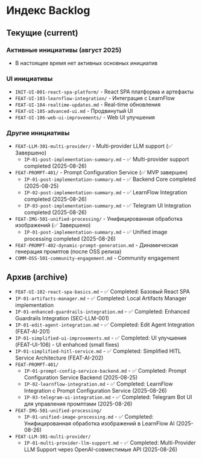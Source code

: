 # Индекс Backlog

## Текущие (current)

### Активные инициативы (август 2025)
- В настоящее время нет активных основных инициатив

### UI инициативы
- `INIT-UI-001-react-spa-platform/` - React SPA платформа и артефакты
- `FEAT-UI-103-learnflow-integration/` - Интеграция с LearnFlow
- `FEAT-UI-104-realtime-updates.md` - Real-time обновления
- `FEAT-UI-105-advanced-ui.md` - Продвинутый UI
- `FEAT-UI-106-web-ui-improvements/` - Web UI улучшения

### Другие инициативы
- `FEAT-LLM-301-multi-provider/` - Multi-provider LLM support (✅ Завершено)
  - `IP-01-post-implementation-summary.md` - ✅ Multi-provider support completed (2025-08-26)
- `FEAT-PROMPT-401/` - Prompt Configuration Service (✅ MVP завершен)
  - `IP-01-post-implementation-summary.md` - ✅ Backend Core completed (2025-08-25)
  - `IP-02-post-implementation-summary.md` - ✅ LearnFlow Integration completed (2025-08-26)
  - `IP-03-post-implementation-summary.md` - ✅ Telegram UI Integration completed (2025-08-26)
- `FEAT-IMG-501-unified-processing/` - Унифицированная обработка изображений (✅ Завершено)
  - `IP-01-post-implementation-summary.md` - ✅ Unified image processing completed (2025-08-26)
- `FEAT-PROMPT-402-dynamic-prompt-generation.md` - Динамическая генерация промптов (после OSS релиза)
- `COMM-OSS-501-community-engagement.md` - Community engagement

## Архив (archive)
- `FEAT-UI-102-react-spa-basics.md` - ✅ Completed: Базовый React SPA
- `IP-01-artifacts-manager.md` - ✅ Completed: Local Artifacts Manager implementation
- `IP-01-enhanced-guardrails-integration.md` - ✅ Completed: Enhanced Guardrails Integration (SEC-LLM-001)
- `IP-01-edit-agent-integration.md` - ✅ Completed: Edit Agent Integration (FEAT-AI-201)
- `IP-01-simplified-ui-improvements.md` - ✅ Completed: UI улучшения (FEAT-UI-106) - UI enhahced (small fixes)
- `IP-01-simplified-hitl-service.md` - ✅ Completed: Simplified HITL Service Architecture (FEAT-AI-202)
- `FEAT-PROMPT-401/`
  - `IP-01-prompt-config-service-backend.md` - ✅ Completed: Prompt Configuration Service Backend (2025-08-25)
  - `IP-02-learnflow-integration.md` - ✅ Completed: LearnFlow Integration с Prompt Configuration Service (2025-08-26)
  - `IP-03-telegram-ui-integration.md` - ✅ Completed: Telegram Bot UI для управления промптами (2025-08-26)
- `FEAT-IMG-501-unified-processing/`
  - `IP-01-unified-image-processing.md` - ✅ Completed: Унифицированная обработка изображений в LearnFlow AI (2025-08-26)
- `FEAT-LLM-301-multi-provider/`
  - `IP-01-multi-provider-llm-support.md` - ✅ Completed: Multi-Provider LLM Support через OpenAI-совместимые API (2025-08-26)

